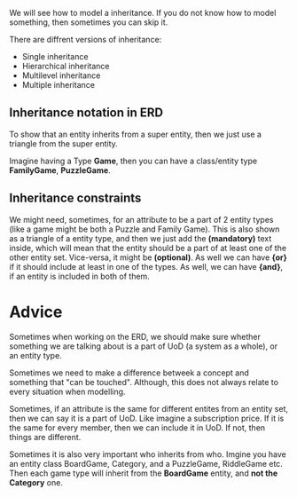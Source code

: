 We will see how to model a inheritance.
If you do not know how to model something, then sometimes you can skip it.

There are diffrent versions of inheritance:
- Single inheritance
- Hierarchical inheritance
- Multilevel inheritance
- Multiple inheritance

## Inheritance notation in ERD
To show that an entity inherits from a super entity, then we just use a triangle from the super entity.

Imagine having a Type **Game**, then you can have a class/entity type **FamilyGame**, **PuzzleGame**.

## Inheritance constraints
We might need, sometimes, for an attribute to be  a part of 2 entity types (like a game might be both a Puzzle and Family Game). This is also shown as a triangle of a entity type, and then we just add the **(mandatory)** text inside, which will mean that the entity should be a part of at least one of the other entity set. Vice-versa, it might be **(optional)**.
As well we can have **{or}** if it should include at least in one of the types.
As well, we can have **{and}**, if an entity is included in both of them.

# Advice
Sometimes when working on the ERD, we should make sure whether something we are talking about is a part of UoD (a system as a whole), or an entity type.

Sometimes we need to make a difference betweek a concept and something that "can be touched". Although, this does not always relate to every situation when modelling.

Sometimes, if an attribute is the same for different entites from an entity set, then we can say it is a part of UoD. Like imagine a subscription price. If it is the same for every member, then we can include it in UoD. If not, then things are different.

Sometimes it is also very important who inherits from who. Imgine you have an entity class BoardGame, Category, and a PuzzleGame, RiddleGame etc. Then each game type will inherit from the **BoardGame** entity, and **not the Category** one.

